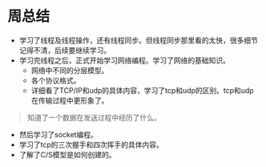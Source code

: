 # 周总结
* 学习了线程及线程操作，还有线程同步。但线程同步那里看的太快，很多细节记得不清，后续要继续学习。
* 学习完线程之后，正式开始学习网络编程。学习了网络的基础知识。
	 - 网络中不同的分层模型。
	 - 各个协议格式。
	 - 详细看了TCP/IP和udp的具体内容，学习了tcp和udp的区别。tcp和udp在传输过程中更形象了。

>知道了一个数据在发送过程中经历了什么。

* 然后学习了socket编程。
* 学习了tcp的三次握手和四次挥手的具体内容。
* 了解了C/S模型是如何创建的。